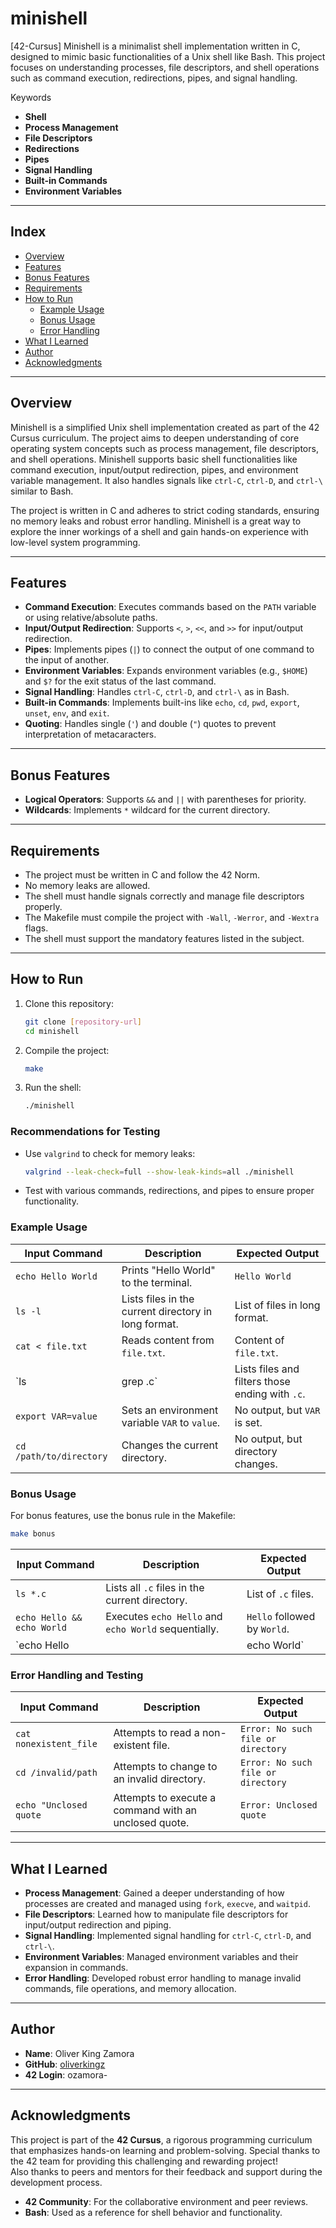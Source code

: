 # minishell
[42-Cursus] Minishell is a minimalist shell implementation written in C, designed to mimic basic functionalities of a Unix shell like Bash. This project focuses on understanding processes, file descriptors, and shell operations such as command execution, redirections, pipes, and signal handling.  

Keywords  
- **Shell**
- **Process Management**
- **File Descriptors**
- **Redirections**
- **Pipes**
- **Signal Handling**
- **Built-in Commands**
- **Environment Variables**

---

## Index

- [Overview](#overview)
- [Features](#features)
- [Bonus Features](#bonus-features)
- [Requirements](#requirements)
- [How to Run](#how-to-run)
  - [Example Usage](#example-usage)
  - [Bonus Usage](#bonus-usage)
  - [Error Handling](#error-handling-and-testing)
- [What I Learned](#what-i-learned)
- [Author](#author)
- [Acknowledgments](#acknowledgments)

---

## Overview  
Minishell is a simplified Unix shell implementation created as part of the 42 Cursus curriculum. The project aims to deepen understanding of core operating system concepts such as process management, file descriptors, and shell operations. Minishell supports basic shell functionalities like command execution, input/output redirection, pipes, and environment variable management. It also handles signals like `ctrl-C`, `ctrl-D`, and `ctrl-\` similar to Bash.  

The project is written in C and adheres to strict coding standards, ensuring no memory leaks and robust error handling. Minishell is a great way to explore the inner workings of a shell and gain hands-on experience with low-level system programming.

---

## Features  
- **Command Execution**: Executes commands based on the `PATH` variable or using relative/absolute paths.
- **Input/Output Redirection**: Supports `<`, `>`, `<<`, and `>>` for input/output redirection.
- **Pipes**: Implements pipes (`|`) to connect the output of one command to the input of another.
- **Environment Variables**: Expands environment variables (e.g., `$HOME`) and `$?` for the exit status of the last command.
- **Signal Handling**: Handles `ctrl-C`, `ctrl-D`, and `ctrl-\` as in Bash.
- **Built-in Commands**: Implements built-ins like `echo`, `cd`, `pwd`, `export`, `unset`, `env`, and `exit`.
- **Quoting**: Handles single (`'`) and double (`"`) quotes to prevent interpretation of metacaracters.

---

## Bonus Features  
- **Logical Operators**: Supports `&&` and `||` with parentheses for priority.
- **Wildcards**: Implements `*` wildcard for the current directory.

---

## Requirements  
- The project must be written in C and follow the 42 Norm.
- No memory leaks are allowed.
- The shell must handle signals correctly and manage file descriptors properly.
- The Makefile must compile the project with `-Wall`, `-Werror`, and `-Wextra` flags.
- The shell must support the mandatory features listed in the subject.

---

## How to Run  
1. Clone this repository:  
   ```bash  
   git clone [repository-url]  
   cd minishell  
   ```  
2. Compile the project:  
   ```bash  
   make  
   ```  
3. Run the shell:  
   ```bash  
   ./minishell  
   ```  

### Recommendations for Testing
- Use `valgrind` to check for memory leaks:  
  ```bash  
  valgrind --leak-check=full --show-leak-kinds=all ./minishell  
  ```  
- Test with various commands, redirections, and pipes to ensure proper functionality.

### Example Usage

| **Input Command**                                      | **Description**                                                                 | **Expected Output**                                                                 |
|--------------------------------------------------------|---------------------------------------------------------------------------------|-------------------------------------------------------------------------------------|
| `echo Hello World`                                     | Prints "Hello World" to the terminal.                                           | `Hello World`                                                                       |
| `ls -l`                                                | Lists files in the current directory in long format.                            | List of files in long format.                                                      |
| `cat < file.txt`                                       | Reads content from `file.txt`.                                                  | Content of `file.txt`.                                                             |
| `ls | grep .c`                                          | Lists files and filters those ending with `.c`.                                 | Files ending with `.c`.                                                            |
| `export VAR=value`                                     | Sets an environment variable `VAR` to `value`.                                  | No output, but `VAR` is set.                                                       |
| `cd /path/to/directory`                                | Changes the current directory.                                                  | No output, but directory changes.                                                  |

### Bonus Usage
For bonus features, use the bonus rule in the Makefile:
   ```bash  
   make bonus
   ```  

| **Input Command**                                      | **Description**                                                                 | **Expected Output**                                                                 |
|--------------------------------------------------------|---------------------------------------------------------------------------------|-------------------------------------------------------------------------------------|
| `ls *.c`                                               | Lists all `.c` files in the current directory.                                  | List of `.c` files.                                                                |
| `echo Hello && echo World`                             | Executes `echo Hello` and `echo World` sequentially.                            | `Hello` followed by `World`.                                                       |
| `echo Hello || echo World`                             | Executes `echo Hello` and skips `echo World` if the first command succeeds.     | `Hello` only.                                                                      |

### Error Handling and Testing

| **Input Command**                                      | **Description**                                                                 | **Expected Output**                                                                 |
|--------------------------------------------------------|---------------------------------------------------------------------------------|-------------------------------------------------------------------------------------|
| `cat nonexistent_file`                                 | Attempts to read a non-existent file.                                           | `Error: No such file or directory`                                                 |
| `cd /invalid/path`                                     | Attempts to change to an invalid directory.                                     | `Error: No such file or directory`                                                 |
| `echo "Unclosed quote`                                 | Attempts to execute a command with an unclosed quote.                           | `Error: Unclosed quote`                                                            |

---

## What I Learned  
- **Process Management**: Gained a deeper understanding of how processes are created and managed using `fork`, `execve`, and `waitpid`.
- **File Descriptors**: Learned how to manipulate file descriptors for input/output redirection and piping.
- **Signal Handling**: Implemented signal handling for `ctrl-C`, `ctrl-D`, and `ctrl-\`.
- **Environment Variables**: Managed environment variables and their expansion in commands.
- **Error Handling**: Developed robust error handling to manage invalid commands, file operations, and memory allocation.

---

## Author  
- **Name**: Oliver King Zamora
- **GitHub**: [oliverkingz](https://github.com/oliverkingz)
- **42 Login**: ozamora-

---

## Acknowledgments  
This project is part of the **42 Cursus**, a rigorous programming curriculum that emphasizes hands-on learning and problem-solving. Special thanks to the 42 team for providing this challenging and rewarding project!  
Also thanks to peers and mentors for their feedback and support during the development process.

- **42 Community**: For the collaborative environment and peer reviews.
- **Bash**: Used as a reference for shell behavior and functionality.
